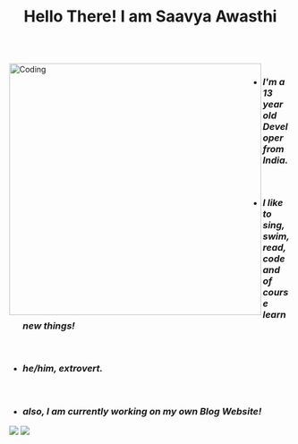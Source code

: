 
<h1 align="center"> Hello There! I am Saavya Awasthi </h1> <br>
<p>
   <br>
  <img align="left" alt="Coding" width="450" src="https://cdn.dribbble.com/users/926537/screenshots/4502924/python-2.gif">
  
<ul>
  <li> <h3 align="left"> <i><b> I'm a 13 year old Developer from India.</b></i> </h3> </li> <br>
  <li> <h3 align="left"> <i><b> I like to sing, swim, read, code and of course learn new things! </b></i> </h3> </li><br>
  <li> <h3 align="left"> <i><b> he/him, extrovert. </b></i> </h3> </li> <br>
  <li> <h3 align="left"> <i><b> also, I am currently working on my own Blog Website! </b></i> </h3> </li>
  
</ul>

</p>
<div>
   
   <img src="https://github-readme-stats.vercel.app/api/?username=iamsaavya&count_private=true&theme=radical&show_icons=true">
   
   <img src="https://github-readme-stats.vercel.app/api/top-langs/?username=iamsaavya&theme=radical&layout=compact">
</div>
